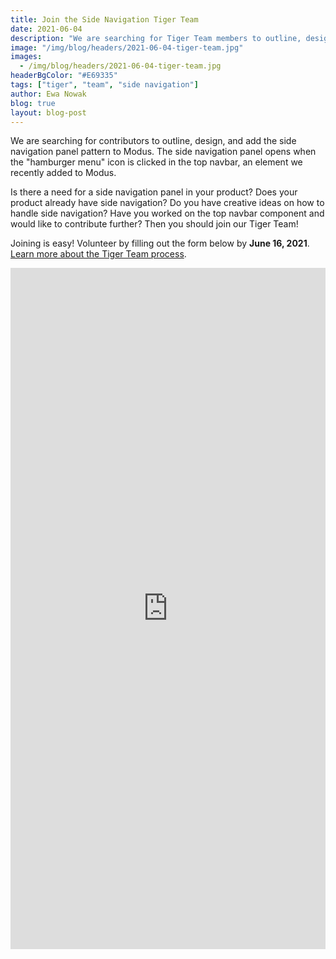 ```yaml
---
title: Join the Side Navigation Tiger Team
date: 2021-06-04
description: "We are searching for Tiger Team members to outline, design, and add the side navigation panel pattern to Modus."
image: "/img/blog/headers/2021-06-04-tiger-team.jpg"
images:
  - /img/blog/headers/2021-06-04-tiger-team.jpg
headerBgColor: "#E69335"
tags: ["tiger", "team", "side navigation"]
author: Ewa Nowak
blog: true
layout: blog-post
---
```


We are searching for contributors to outline, design, and add the side navigation panel pattern to Modus. The side navigation panel opens when the "hamburger menu" icon is clicked in the top navbar, an element we recently added to Modus.

Is there a need for a side navigation panel in your product? Does your product already have side navigation? Do you have creative ideas on how to handle side navigation? Have you worked on the top navbar component and would like to contribute further? Then you should join our Tiger Team!

Joining is easy! Volunteer by filling out the form below by **June 16, 2021**. [Learn more about the Tiger Team process](/community/tiger-teams/).

<iframe src="https://docs.google.com/forms/d/e/1FAIpQLSfW5mBASopUUDweWGcQ1LaKno7MG48PVHx8tkUpya_NzgkjYg/viewform?embedded=true" width="100%" height="1090" frameborder="0" marginheight="0" marginwidth="0">Loading…</iframe>

